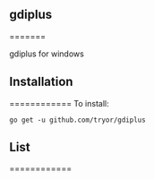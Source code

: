 ## gdiplus
=======

gdiplus for windows


## Installation
============
To install:

    go get -u github.com/tryor/gdiplus
	
	
## List
============
